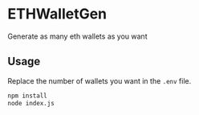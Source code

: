 # ETHWalletGen
Generate as many eth wallets as you want

## Usage

Replace the number of wallets you want in the `.env` file.

```bash
npm install
node index.js
```